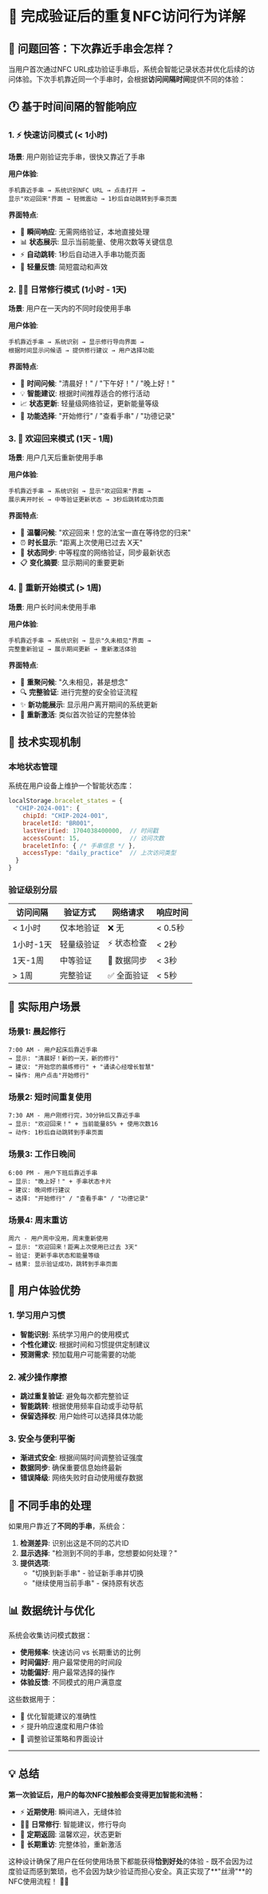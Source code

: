 # 📱 完成验证后的重复NFC访问行为详解

## 🎯 问题回答：下次靠近手串会怎样？

当用户首次通过NFC URL成功验证手串后，系统会智能记录状态并优化后续的访问体验。下次手机靠近同一个手串时，会根据**访问间隔时间**提供不同的体验：

## 🕐 基于时间间隔的智能响应

### 1. ⚡ 快速访问模式 (< 1小时)

**场景**: 用户刚验证完手串，很快又靠近了手串

**用户体验**:
```
手机靠近手串 → 系统识别NFC URL → 点击打开 → 
显示"欢迎回来"界面 → 轻微震动 → 1秒后自动跳转到手串页面
```

**界面特点**:
- 🚀 **瞬间响应**: 无需网络验证，本地直接处理
- 📊 **状态展示**: 显示当前能量、使用次数等关键信息  
- ⚡ **自动跳转**: 1秒后自动进入手串功能页面
- 🎵 **轻量反馈**: 简短震动和声效

### 2. 🧘‍♂️ 日常修行模式 (1小时 - 1天)

**场景**: 用户在一天内的不同时段使用手串

**用户体验**:
```
手机靠近手串 → 系统识别 → 显示修行导向界面 → 
根据时间显示问候语 → 提供修行建议 → 用户选择功能
```

**界面特点**:
- 🌅 **时间问候**: "清晨好！" / "下午好！" / "晚上好！"
- 💡 **智能建议**: 根据时间推荐适合的修行活动
- 📈 **状态更新**: 轻量级网络验证，更新能量等级
- 🎯 **功能选择**: "开始修行" / "查看手串" / "功德记录"

### 3. 📖 欢迎回来模式 (1天 - 1周)

**场景**: 用户几天后重新使用手串

**用户体验**:
```
手机靠近手串 → 系统识别 → 显示"欢迎回来"界面 → 
展示离开时长 → 中等验证更新状态 → 3秒后跳转成功页面
```

**界面特点**:
- 🙏 **温馨问候**: "欢迎回来！您的法宝一直在等待您的归来"
- ⏰ **时长显示**: "距离上次使用已过去 X天"
- 🔄 **状态同步**: 中等程度的网络验证，同步最新状态
- 📋 **变化摘要**: 显示期间的重要更新

### 4. 🌟 重新开始模式 (> 1周)

**场景**: 用户长时间未使用手串

**用户体验**:
```
手机靠近手串 → 系统识别 → 显示"久未相见"界面 → 
完整重新验证 → 展示期间更新 → 重新激活体验
```

**界面特点**:
- 💫 **重聚问候**: "久未相见，甚是想念"
- 🔍 **完整验证**: 进行完整的安全验证流程
- ✨ **新功能展示**: 显示用户离开期间的系统更新
- 🎉 **重新激活**: 类似首次验证的完整体验

## 🔧 技术实现机制

### 本地状态管理

系统在用户设备上维护一个智能状态库：

```javascript
localStorage.bracelet_states = {
  "CHIP-2024-001": {
    chipId: "CHIP-2024-001",
    braceletId: "BR001", 
    lastVerified: 1704038400000,  // 时间戳
    accessCount: 15,              // 访问次数
    braceletInfo: { /* 手串信息 */ },
    accessType: "daily_practice"  // 上次访问类型
  }
}
```

### 验证级别分层

| 访问间隔 | 验证方式 | 网络请求 | 响应时间 |
|----------|----------|----------|----------|
| < 1小时 | 仅本地验证 | ❌ 无 | < 0.5秒 |
| 1小时-1天 | 轻量级验证 | ⚡ 状态检查 | < 2秒 |  
| 1天-1周 | 中等验证 | 🔄 数据同步 | < 3秒 |
| > 1周 | 完整验证 | ✅ 全面验证 | < 5秒 |

## 📱 实际用户场景

### 场景1: 晨起修行 
```
7:00 AM - 用户起床后靠近手串
→ 显示: "清晨好！新的一天，新的修行"
→ 建议: "开始您的晨练修行" + "诵读心经增长智慧" 
→ 操作: 用户点击"开始修行"
```

### 场景2: 短时间重复使用
```
7:30 AM - 用户刚修行完，30分钟后又靠近手串
→ 显示: "欢迎回来！" + 当前能量85% + 使用次数16
→ 动作: 1秒后自动跳转到手串页面
```

### 场景3: 工作日晚间
```
6:00 PM - 用户下班后靠近手串  
→ 显示: "晚上好！" + 手串状态卡片
→ 建议: 晚间修行建议
→ 选择: "开始修行" / "查看手串" / "功德记录"
```

### 场景4: 周末重访
```
周六 - 用户周中没用，周末重新使用
→ 显示: "欢迎回来！距离上次使用已过去 3天"  
→ 验证: 更新手串状态和能量等级
→ 结果: 显示验证成功，跳转到手串页面
```

## 🎯 用户体验优势

### 1. 学习用户习惯
- **智能识别**: 系统学习用户的使用模式
- **个性化建议**: 根据时间和习惯提供定制建议
- **预测需求**: 预加载用户可能需要的功能

### 2. 减少操作摩擦  
- **跳过重复验证**: 避免每次都完整验证
- **智能跳转**: 根据使用频率自动或手动导航
- **保留选择权**: 用户始终可以选择具体功能

### 3. 安全与便利平衡
- **渐进式安全**: 根据间隔时间调整验证强度
- **数据同步**: 确保重要信息始终最新
- **错误降级**: 网络失败时自动使用缓存数据

## 🔄 不同手串的处理

如果用户靠近了**不同的手串**，系统会：

1. **检测差异**: 识别出这是不同的芯片ID
2. **显示选择**: "检测到不同的手串，您想要如何处理？"
3. **提供选项**: 
   - "切换到新手串" - 验证新手串并切换
   - "继续使用当前手串" - 保持原有状态

## 📊 数据统计与优化

系统会收集访问模式数据：
- **使用频率**: 快速访问 vs 长期重访的比例
- **时间偏好**: 用户最常使用的时间段
- **功能偏好**: 用户最常选择的操作
- **体验反馈**: 不同模式的用户满意度

这些数据用于：
- 🎯 优化智能建议的准确性
- ⚡ 提升响应速度和用户体验
- 🔧 调整验证策略和界面设计

---

## 💡 总结

**第一次验证后，用户的每次NFC接触都会变得更加智能和流畅：**

- ⚡ **近期使用**: 瞬间进入，无缝体验
- 🧘‍♂️ **日常修行**: 智能建议，修行导向  
- 📖 **定期返回**: 温馨欢迎，状态更新
- 🌟 **长期重访**: 完整体验，重新激活

这种设计确保了用户在任何使用场景下都能获得**恰到好处**的体验 - 既不会因为过度验证而感到繁琐，也不会因为缺少验证而担心安全。真正实现了**"丝滑"**的NFC使用流程！ 🚀✨ 